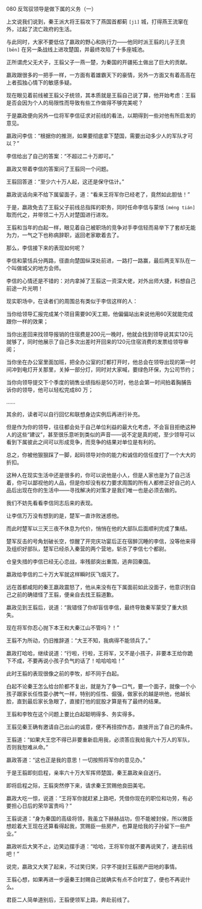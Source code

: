 080 反驾驭领导是做下属的义务（一）




上文说我们说到，秦王派大将王翦攻下了燕国首都蓟 `[jì]` 城，打得燕王流窜在外，过起了流亡政府的生活。

与此同时，大家不要低估了嬴政的野心和执行力——他同时派王翦的儿子王贲 `[bēn]` 在另一条战线上进攻楚国，并最终攻陷了十多座城池。

正所谓虎父无犬子，王翦父子一燕一楚，为秦国的开疆拓土做出了巨大的贡献。



嬴政跟很多的一把手一样，一方面有着雄霸天下的豪情，另外一方面又有着高高在上者孤独心情下的敏感多疑。

现在眼见着前线被王翦父子统领，其本质就是王翦自己说了算，他开始考虑：王翦是否会因为个人的局限性而导致有些工作做得不够完美呢？

于是嬴政便向另外一位将军李信征求对前线的看法，以期得到一些对他有所启发的意见。



嬴政问李信：“根据你的推测，如果要彻底拿下楚国，需要出动多少人的军队才可以？”

李信给出了自己的答案：“不超过二十万即可。” 

嬴政又带着李信的答案问了王翦同一个问题。

王翦回答道：“至少六十万人起，这还是保守估计。”

嬴政说话向来不给下属留面子，道：“看来王将军你已经老了，竟然如此胆怯！”



于是，嬴政免去了王翦父子前线总指挥的职务，同时任命李信与蒙恬 `[méng tián]` 取而代之，并带领二十万人对楚国进行进攻。

王翦和当年的白起一样，眼见着自己被职场的竞争对手李信轻而易举下了套却无能为力，一气之下也称病辞职，返回老家歇着去了。

那么，李信接下来的表现如何呢？



李信和蒙恬兵分两路，径直向楚国纵深处前进，一路打一路赢，最后两支军队在一个叫做城父的地方会师。

李信的心情还是不错的：对内拿掉了王翦这一资深大佬，对外出师大捷，料想自己前途一片光明！



现实职场中，在读者们的周围总有类似于李信这样的人：

当你给领导汇报完成某个项目需要90天工期，他偏偏站出来说他用60天就能完成跟你一样的效果；

当你出差回来找领导报销的住宿费是200元一晚时，他就会找到领导说其实120元就够了，同时他展示了自己多次出差时开回来的120元住宿消费的发票给领导审阅；

当你坐在办公室里面加班，把全办公室的灯都打开时，他总会在领导出现的第一时间冲到电灯开关那里，关掉一部分灯，同时对大家喊，要绿色环保，为公司节约；

当你向领导提交下个季度的销售业绩指标是50万时，他总会第一时间拍着胸脯告诉你的领导，他可以轻松完成80 万；

……



其余的，读者可以自行回忆和联想身边实例后再进行补充。

但是作为你的领导，往往都会处于自己单位利益的最大化考虑，不会盲目拒绝这种人的这些“建议”，甚至很乐意听到类似的声音——说不定是真的呢，至少领导可以看到下属彼此之间可以形成竞争，而竞争的结果对单位是有利的。

总之，你被他狠狠踩了一脚，起码领导对你的能力和诚信的信任度打了一个大大的折扣。

这种人在现实生活中还是很多的，你可以说他是小人，但是人家也是为了自己活着，你可以鄙视他的人品，但是你却没有权力要求周围的所有人都修正好自己的人品后出现在你的生活中——寻找解决的对策才是我们唯一也是必须去做的。

我们不妨先看看李信同志后来的表现。



让李信万万没有想到的是，楚军一直诈败迷惑他。

而此时楚军以三天三夜不休息为代价，悄悄在他的大部队后面顺利完成了集结。

楚军反击的号角划破长空，惊醒了开完庆功宴后正在宿醉沉睡的李信，没等他来得及组织好部队，楚军已经杀入秦营的两个营地，斩杀了李信七个都尉。

仓皇失措的李信已经无心恋战，率残部突出重围，逃奔回秦国。

嬴政给李信的二十万大军就这样瞬时灰飞烟灭了。



远在首都咸阳的秦王嬴政震怒了，他从来没有在下属面前如此没面子，他意识到自己之前的确错怪了王翦，便亲自去找王翦道歉。

嬴政见到王翦后，说道：“我错怪了你却盲信李信，最终导致秦军蒙受了重大损失。

现在将军你忍心抛下本王和大秦江山不管吗？！”

王翦不为所动，仍旧推辞道：“大王不知，我病得不能领兵了。”

嬴政打哈哈，继续说道：“行啦，行啦，王将军，又不是小孩子，非要本王给你跪下不成，不要再说小孩子负气的话了！哈哈哈哈！”



此时王翦的表现很像之前的李牧，却不同于白起。

白起不论秦王怎么给台阶都不复出，就是为了争一口气，要一个面子，就像一个小孩子跟家长任性耍小脾气一样，特别的任性、倔强，做家长的越是哄他，他越长脸，直到最后家长急眼了，直接打他的屁股才算是有了最终的结果。

王翦和李牧在这个问题上要比白起聪明得多、务实得多。



王翦见秦王确有邀请自己出山的诚意，便不再扭捏作态，直接开出了自己的条件。

王翦道：“如果大王您不得已非要重新启用我，必须答应我给我六十万人的军队，否则我恕难从命。”

嬴政答道：“这也正是我的意思！一切按照将军你的意见办。” 

于是王翦即刻启程，亲率六十万大军挥师楚国，秦王嬴政亲自送行。



即将启程之际，王翦突然停下来，请求秦王赏赐他良田美宅。

嬴政大吃一惊，说道：“王将军你就赶紧上路吧，凭借你现在的职位和功劳，有必要担心日后的荣华富贵吗？”

王翦说道：“身为秦国的高级将领，我虽立下赫赫战功，但不能被封侯，所以微臣想趁着大王现在还算看得起我，赏赐臣一些房产，也算是给我的子孙留下一些产业。”

嬴政听后大笑不止，边笑边摆手道：“哈哈，王将军你就不要再说笑了，速去前线吧！”

说完，嬴政又大笑了起来，不过笑归笑，只字不提封王翦房产田地的事情。

王翦心想，如果再进一步逼秦王封赐自己就确实有点不合时宜了，便也不再说什么。

君臣二人简单道别后，王翦便领军上路，奔赴前线了。

